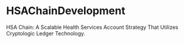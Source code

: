 # HSAChainDevelopment
HSA Chain: A Scalable Health Services Account Strategy That Utilizes Cryptologic Ledger Technology. 
